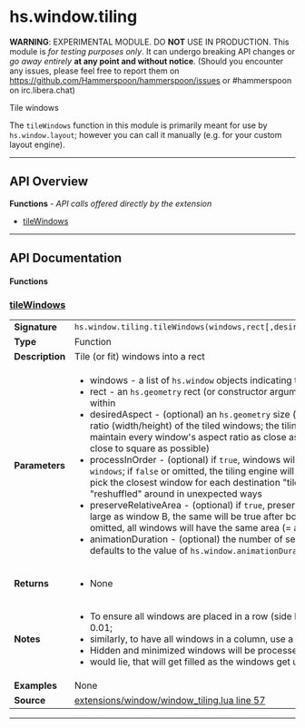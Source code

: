 # hs.window.tiling

**WARNING**: EXPERIMENTAL MODULE. DO **NOT** USE IN PRODUCTION.
This module is *for testing purposes only*. It can undergo breaking API changes or *go away entirely* **at any point and without notice**.
(Should you encounter any issues, please feel free to report them on https://github.com/Hammerspoon/hammerspoon/issues
or #hammerspoon on irc.libera.chat)

Tile windows

The `tileWindows` function in this module is primarily meant for use by `hs.window.layout`; however you can call it manually
(e.g. for your custom layout engine).

---

## API Overview
**Functions** - _API calls offered directly by the extension_
 * [tileWindows](#tilewindows)


---

## API Documentation

#### Functions


### [tileWindows](#tilewindows)

|                                             |                                                                                     |
| --------------------------------------------|-------------------------------------------------------------------------------------|
| **Signature**                               | `hs.window.tiling.tileWindows(windows,rect[,desiredAspect[,processInOrder[,preserveRelativeArea[,animationDuration]]]])`                                                                    |
| **Type**                                    | Function                                                                     |
| **Description**                             | Tile (or fit) windows into a rect                                                                     |
| **Parameters**                              | <ul><li>windows - a list of `hs.window` objects indicating the windows to tile or fit</li><li>rect - an `hs.geometry` rect (or constructor argument), indicating the desired onscreen region that the windows will be tiled within</li><li>desiredAspect - (optional) an `hs.geometry` size (or constructor argument) or a number, indicating the desired optimal aspect ratio (width/height) of the tiled windows; the tiling engine will decide how to subdivide the rect among windows by trying to maintain every window's aspect ratio as close as possible to this; if omitted, defaults to 1 (i.e. try to keep the windows as close to square as possible)</li><li>processInOrder - (optional) if `true`, windows will be placed left-to-right and top-to-bottom following the list order in `windows`; if `false` or omitted, the tiling engine will try to maintain the spatial distribution of windows, i.e. (roughly speaking) pick the closest window for each destination "tile"; note that in some cases this isn't possible and the windows might get "reshuffled" around in unexpected ways</li><li>preserveRelativeArea - (optional) if `true`, preserve the relative area among windows; that is, if window A is currently twice as large as window B, the same will be true after both windows have been processed and placed into the rect; if `false` or omitted, all windows will have the same area (= area of the rect / number of windows) after processing</li><li>animationDuration - (optional) the number of seconds to animate the move/resize operations of the windows; if omitted, defaults to the value of `hs.window.animationDuration`</li></ul> |
| **Returns**                                 | <ul><li> None</li></ul>          |
| **Notes**                                   | <ul><li> To ensure all windows are placed in a row (side by side), use a very small aspect ratio (for "tall and narrow" windows) like 0.01;</li><li>    similarly, to have all windows in a column, use a very large aspect ratio (for "short and wide") like 100</li><li> Hidden and minimized windows will be processed as well: the rect will have "gaps" where the invisible windows</li><li>    would lie, that will get filled as the windows get unhidden/unminimized</li></ul> |
| **Examples**                                | None |
| **Source**                                  | [extensions/window/window_tiling.lua line 57](https://github.com/CommandPost/CommandPost-App/blob/master/extensions/window/window_tiling.lua#L57) |

---

